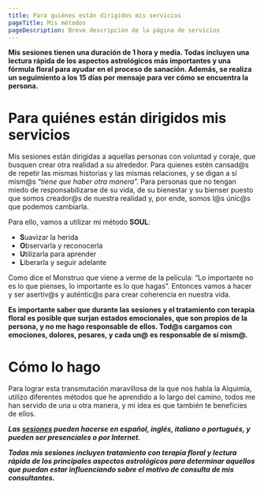 ```yaml
---
title: Para quiénes están dirigidos mis servicios
pageTitle: Mis métodos
pageDescription: Breve descripción de la página de servicios
---
```


**Mis sesiones tienen una duración de 1 hora y media. Todas incluyen una lectura rápida de los aspectos astrológicos más importantes y una fórmula floral para ayudar en el proceso de sanación. Además, se realiza un seguimiento a los 15 días por mensaje para ver cómo se encuentra la persona.**

# Para quiénes están dirigidos mis servicios

Mis sesiones están dirigidas a aquellas personas con voluntad y coraje, que busquen crear otra realidad a su alrededor. Para quienes estén cansad@s de repetir las mismas historias y las mismas relaciones, y se digan a sí mism@s “_tiene que haber otra manera_”. Para personas que no tengan miedo de responsabilizarse de su vida, de su bienestar y su bienser puesto que somos creador@s de nuestra realidad y, por ende, somos l@s únic@s que podemos cambiarla.

Para ello, vamos a utilizar mi método **SOUL**:

- **S**uavizar la herida
- **O**bservarla y reconocerla
- **U**tilizarla para aprender
- **L**iberarla y seguir adelante

Como dice el Monstruo que viene a verme de la película: “Lo importante no es lo que pienses, lo importante es lo que hagas”. Entonces vamos a hacer y ser asertiv@s y auténtic@s para crear coherencia en nuestra vida.

**Es importante saber que durante las sesiones y el tratamiento con terapia floral es posible que surjan estados emocionales, que son propios de la persona, y no me hago responsable de ellos. Tod@s cargamos con emociones, dolores, pesares, y cada un@ es responsable de sí mism@.**

# Cómo lo hago

Para lograr esta transmutación maravillosa de la que nos habla la Alquimia, utilizo diferentes métodos que he aprendido a lo largo del camino, todos me han servido de una u otra manera, y mi idea es que también te beneficies de ellos.

**_Las [sesiones](/contacto) pueden hacerse en español, inglés, italiano o portugués, y pueden ser presenciales o por Internet._**

**_Todas mis sesiones incluyen tratamiento con terapia floral y lectura rápida de los principales aspectos astrológicos para determinar aquellos que puedan estar influenciando sobre el motivo de consulta de mis consultantes._**
